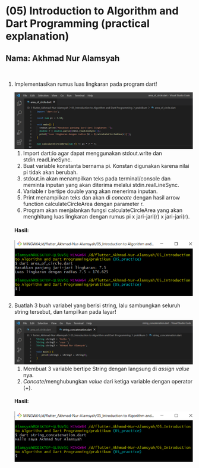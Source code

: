 # (05) Introduction to Algorithm and Dart Programming (practical explanation)

## Nama: Akhmad Nur Alamsyah
&nbsp;
1. Implementasikan rumus luas lingkaran pada program dart!

   <img src='screenshot/area_of_circle_code.png'>

   1. Import dart:io agar dapat menggunakan stdout.write dan stdin.readLineSync.
   2. Buat variable konstanta bernama pi. Konstan digunakan karena nilai pi tidak akan berubah.
   3. stdout.in akan menampilkan teks pada terminal/console dan meminta inputan yang akan diterima melalui stdin.realLineSync.
   4. Variable r bertipe double yang akan menerima inputan.    
   5. Print menampilkan teks dan akan di *concate* dengan hasil arrow function calculateCircleArea dengan parameter r.
   6. Program akan menjalankan fungsi calculateCircleArea yang akan menghitung luas lingkaran dengan rumus pi x jari-jari(r) x jari-jari(r). 
   
   #### Hasil:
   <img src='screenshot/area_of_circle.png'>

2. Buatlah 3 buah variabel yang berisi string, lalu sambungkan seluruh string tersebut, dan tampilkan pada layar!

   <img src='screenshot/string_concatenation_code.png'>

   1. Membuat 3 variable bertipe String dengan langsung di *assign value* nya.
   2. *Concate*/menghubungkan *value* dari ketiga variable dengan operator (+).

   #### Hasil: 
   <img src='screenshot/string_concatenation.png'>